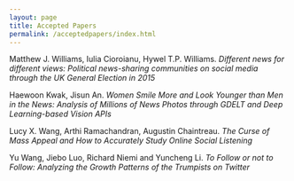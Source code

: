 ```yaml
---
layout: page
title: Accepted Papers
permalink: /acceptedpapers/index.html
---
```


>


Matthew J. Williams, Iulia Cioroianu, Hywel T.P. Williams. *Different news for different views: Political news-sharing communities on social media through the UK General Election in 2015*


Haewoon Kwak, Jisun An. *Women Smile More and Look Younger than Men in the News: Analysis of Millions of News Photos through GDELT and Deep Learning-based Vision APIs*


Lucy X. Wang, Arthi Ramachandran, Augustin Chaintreau. *The Curse of Mass Appeal and How to Accurately Study Online Social Listening*


Yu Wang, Jiebo Luo, Richard Niemi and Yuncheng Li. *To Follow or not to Follow: Analyzing the Growth Patterns of the Trumpists on Twitter*

